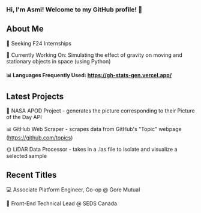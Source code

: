 ### Hi, I'm Asmi! Welcome to my GitHub profile! 💌  


## About Me
🧭 Seeking F24 Internships

🤖 Currently Working On: Simulating the effect of gravity on moving and stationary objects in space (using Python)
#### 📊 Languages Frequently Used: https://gh-stats-gen.vercel.app/


## Latest Projects
🌌 NASA APOD Project - generates the picture corresponding to their Picture of the Day API  

📊 GitHub Web Scraper - scrapes data from GitHub's "Topic" webpage (https://github.com/topics)

🌞 LiDAR Data Processor - takes in a .las file to isolate and visualize a selected sample


## Recent Titles
<!--🌀 Systems Analyst Intern @ OpenText -->

💻 Associate Platform Engineer, Co-op @ Gore Mutual

🚀 Front-End Technical Lead @ SEDS Canada  

<!--⚡ Software Team Member @ Waterloo Space Soldering Team -->

<!--
**asmi-g/asmi-g** is a ✨ _special_ ✨ repository because its `README.md` (this file) appears on your GitHub profile.
-->
